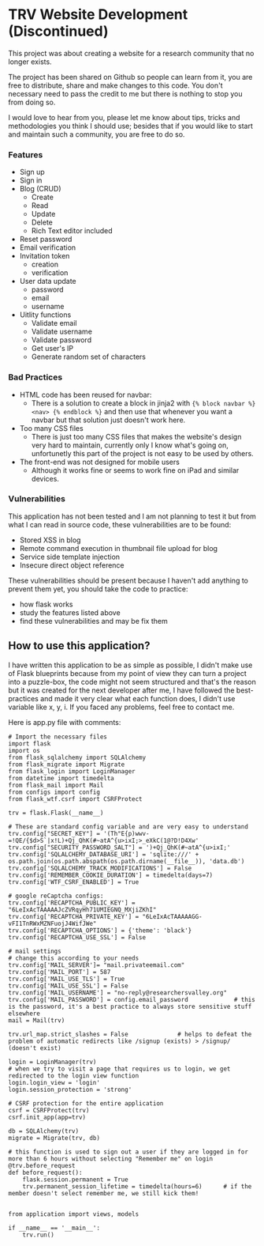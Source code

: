 # TRV Website Development (Discontinued)
This project was about creating a website for a research community that no longer exists.

The project has been shared on Github so people can learn from it, you are free to distribute, share and make changes to this code. You don't necessary need to pass the credit to me but there is nothing to stop you from doing so. 

I would love to hear from you, please let me know about tips, tricks and methodologies you think I should use; besides that if you would like to start and maintain such a community, you are free to do so.

### Features
- Sign up
- Sign in
- Blog (CRUD)
  - Create 
  - Read 
  - Update 
  - Delete
  - Rich Text editor included 
- Reset password 
- Email verification
- Invitation token
  - creation
  - verification 
- User data update
  - password
  - email
  - username 
- Uitlity functions
  - Validate email 
  - Validate username 
  - Validate password 
  - Get user's IP 
  - Generate random set of characters 
  
### Bad Practices 
- HTML code has been reused for navbar:
  - There is a solution to create a block in jinja2 with ```{% block navbar %} <nav> {% endblock %}``` and then use that whenever you want a navbar but that solution just doesn't work here.
- Too many CSS files
  - There is just too many CSS files that makes the website's design very hard to maintain, currently only I know what's going on, unfortunetly this part of the project is not easy to be used by others.
- The front-end was not designed for mobile users
  - Although it works fine or seems to work fine on iPad and similar devices.

### Vulnerabilities
This application has not been tested and I am not planning to test it but from what I can read in source code, these vulnerabilities are to be found:
- Stored XSS in blog 
- Remote command execution in thumbnail file upload for blog 
- Service side template injection
- Insecure direct object reference 

These vulnerabilities should be present because I haven't add anything to prevent them yet, you should take the code to practice:
- how flask works 
- study the features listed above 
- find these vulnerabilities and may be fix them

## How to use this application?
I have written this application to be as simple as possible, I didn't make use of Flask blueprints because from my point of view they can turn a project into a puzzle-box, the code might not seem structured and that's the reason but it was created for the next developer after me, I have followed the best-practices and made it very clear what each function does, I didn't use variable like x, y, i. 
If you faced any problems, feel free to contact me.


Here is app.py file with comments:
```
# Import the necessary files
import flask  
import os  
from flask_sqlalchemy import SQLAlchemy 
from flask_migrate import Migrate 
from flask_login import LoginManager
from datetime import timedelta
from flask_mail import Mail
from configs import config
from flask_wtf.csrf import CSRFProtect

trv = flask.Flask(__name__)

# These are standard config variable and are very easy to understand
trv.config["SECRET_KEY"] = '(Th"E{p)wwv-=!QE/{$d>S`|x!L)+Qj_QhK(#~atA^{u>ixI;>_eXkC(1@?D!D4Xw'
trv.config["SECURITY_PASSWORD_SALT"] = ')+Qj_QhK(#~atA^{u>ixI;'
trv.config['SQLALCHEMY_DATABASE_URI'] = 'sqlite:///' + os.path.join(os.path.abspath(os.path.dirname(__file__)), 'data.db')
trv.config['SQLALCHEMY_TRACK_MODIFICATIONS'] = False
trv.config['REMEMBER_COOKIE_DURATION'] = timedelta(days=7)
trv.config['WTF_CSRF_ENABLED'] = True

# google reCaptcha configs:
trv.config['RECAPTCHA_PUBLIC_KEY'] = "6LeIxAcTAAAAAJcZVRqyHh71UMIEGNQ_MXjiZKhI"
trv.config['RECAPTCHA_PRIVATE_KEY'] = "6LeIxAcTAAAAAGG-vFI1TnRWxMZNFuojJ4WifJWe"
trv.config['RECAPTCHA_OPTIONS'] = {'theme': 'black'}
trv.config['RECAPTCHA_USE_SSL'] = False

# mail settings
# change this according to your needs 
trv.config['MAIL_SERVER']= "mail.privateemail.com"
trv.config['MAIL_PORT'] = 587
trv.config['MAIL_USE_TLS'] = True
trv.config['MAIL_USE_SSL'] = False
trv.config['MAIL_USERNAME'] = "no-reply@researchersvalley.org"
trv.config['MAIL_PASSWORD'] = config.email_password             # this is the password, it's a best practice to always store sensitive stuff elsewhere 
mail = Mail(trv)

trv.url_map.strict_slashes = False              # helps to defeat the problem of automatic redirects like /signup (exists) > /signup/ (doesn't exist) 

login = LoginManager(trv)
# when we try to visit a page that requires us to login, we get redirected to the login view function
login.login_view = 'login'
login.session_protection = 'strong'

# CSRF protection for the entire application 
csrf = CSRFProtect(trv)
csrf.init_app(app=trv)

db = SQLAlchemy(trv)
migrate = Migrate(trv, db)

# this function is used to sign out a user if they are logged in for more than 6 hours without selecting "Remember me" on login
@trv.before_request
def before_request():
    flask.session.permanent = True
    trv.permanent_session_lifetime = timedelta(hours=6)      # if the member doesn't select remember me, we still kick them!


from application import views, models

if __name__ == '__main__':
    trv.run()

```

